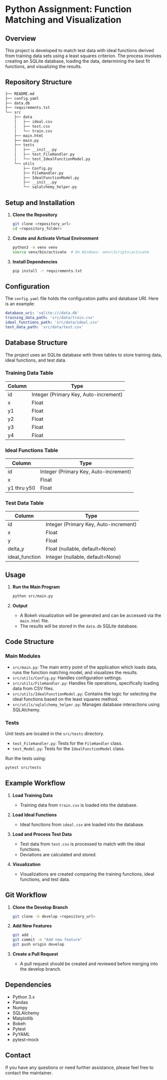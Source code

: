 # Python Assignment: Function Matching and Visualization

## Overview

This project is developed to match test data with ideal functions derived from training data sets using a least squares criterion. The process involves creating an SQLite database, loading the data, determining the best fit functions, and visualizing the results.

## Repository Structure

```bash
├── README.md
├── config.yaml
├── data.db
├── requirements.txt
└── src
    ├── data
    │   ├── ideal.csv
    │   ├── test.csv
    │   └── train.csv
    ├── main.html
    ├── main.py
    ├── tests
    │   ├── __init__.py
    │   ├── test_FileHandler.py
    │   └── test_IdealFunctionModel.py
    └── utils
        ├── Config.py
        ├── FileHandler.py
        ├── IdealFunctionModel.py
        ├── __init__.py
        └── sqlalchemy_helper.py
```

## Setup and Installation

1. **Clone the Repository**
   ```bash
   git clone <repository_url>
   cd <repository_folder>
    ```

2. **Create and Activate Virtual Environment**
    ```bash
    python3 -m venv venv
    source venv/bin/activate  # On Windows: venv\Scripts\activate
    ```

3. **Install Dependencies**
    ```bash
    pip install -r requirements.txt
    ```

## Configuration

The `config.yaml` file holds the configuration paths and database URI. Here is an example:

```yaml
database_uri: 'sqlite:///data.db'
training_data_path: 'src/data/train.csv'
ideal_functions_path: 'src/data/ideal.csv'
test_data_path: 'src/data/test.csv'
```

## Database Structure

The project uses an SQLite database with three tables to store training data, ideal functions, and test data.

### Training Data Table

| Column | Type  |
|--------|-------|
| id     | Integer (Primary Key, Auto-increment) |
| x      | Float |
| y1     | Float |
| y2     | Float |
| y3     | Float |
| y4     | Float |

### Ideal Functions Table

| Column | Type  |
|--------|-------|
| id     | Integer (Primary Key, Auto-increment) |
| x      | Float |
| y1     thru y50 | Float |
  
### Test Data Table

| Column         | Type    |
|----------------|---------|
| id             | Integer (Primary Key, Auto-increment) |
| x              | Float   |
| y              | Float   |
| delta_y        | Float (nullable, default=None) |
| ideal_function | Integer (nullable, default=None) |

## Usage

1. **Run the Main Program**
    ```bash
    python src/main.py
    ```

2. **Output**
    - A Bokeh visualization will be generated and can be accessed via the `main.html` file.
    - The results will be stored in the `data.db` SQLite database.

## Code Structure

### Main Modules

- `src/main.py`: The main entry point of the application which loads data, runs the function matching model, and visualizes the results.
- `src/utils/Config.py`: Handles configuration settings.
- `src/utils/FileHandler.py`: Handles file operations, specifically loading data from CSV files.
- `src/utils/IdealFunctionModel.py`: Contains the logic for selecting the ideal functions based on the least squares method.
- `src/utils/sqlalchemy_helper.py`: Manages database interactions using SQLAlchemy.

### Tests

Unit tests are located in the `src/tests` directory.

- `test_FileHandler.py`: Tests for the `FileHandler` class.
- `test_Model.py`: Tests for the `IdealFunctionModel` class.

Run the tests using:
```bash
pytest src/tests
```

## Example Workflow

1. **Load Training Data**
    - Training data from `train.csv` is loaded into the database.
   
2. **Load Ideal Functions**
    - Ideal functions from `ideal.csv` are loaded into the database.

3. **Load and Process Test Data**
    - Test data from `test.csv` is processed to match with the ideal functions.
    - Deviations are calculated and stored.

4. **Visualization**
    - Visualizations are created comparing the training functions, ideal functions, and test data.

## Git Workflow

1. **Clone the Develop Branch**
    ```bash
    git clone -b develop <repository_url>
    ```

2. **Add New Features**
    ```bash
    git add .
    git commit -m "Add new feature"
    git push origin develop
    ```

3. **Create a Pull Request**
    - A pull request should be created and reviewed before merging into the develop branch.

## Dependencies

- Python 3.x
- Pandas
- Numpy
- SQLAlchemy
- Matplotlib
- Bokeh
- Pytest
- PyYAML
- pytest-mock

## Contact

If you have any questions or need further assistance, please feel free to contact the maintainer.
